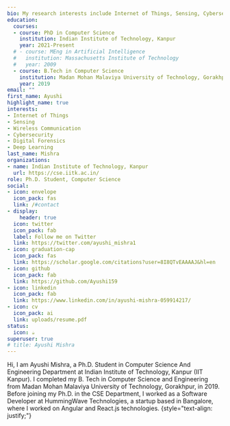 ```yaml
---
bio: My research interests include Internet of Things, Sensing, Cybersecurity, Digital Forensics and Deep Learning.
education:
  courses:
  - course: PhD in Computer Science
    institution: Indian Institute of Technology, Kanpur
    year: 2021-Present
  # - course: MEng in Artificial Intelligence
  #   institution: Massachusetts Institute of Technology
  #   year: 2009
  - course: B.Tech in Computer Science
    institution: Madan Mohan Malaviya University of Technology, Gorakhpur
    year: 2019
email: ""
first_name: Ayushi
highlight_name: true
interests:
- Internet of Things
- Sensing
- Wireless Communication
- Cybersecurity
- Digital Forensics
- Deep Learning
last_name: Mishra
organizations:
- name: Indian Institute of Technology, Kanpur
  url: https://cse.iitk.ac.in/
role: Ph.D. Student, Computer Science
social:
- icon: envelope
  icon_pack: fas
  link: /#contact
- display:
    header: true
  icon: twitter
  icon_pack: fab
  label: Follow me on Twitter
  link: https://twitter.com/ayushi_mishra1
- icon: graduation-cap
  icon_pack: fas
  link: https://scholar.google.com/citations?user=8I8QTvEAAAAJ&hl=en
- icon: github
  icon_pack: fab
  link: https://github.com/Ayushi159
- icon: linkedin
  icon_pack: fab
  link: https://www.linkedin.com/in/ayushi-mishra-059914217/
- icon: cv
  icon_pack: ai
  link: uploads/resume.pdf
status:
  icon: ☕️
superuser: true
# title: Ayushi Mishra
---
```


Hi, I am Ayushi Mishra, a Ph.D. Student in Computer Science And Engineering Department at Indian Institute of Technology, Kanpur (IIT Kanpur). I completed my B. Tech in Computer Science and Engineering from Madan Mohan Malaviya University of Technology, Gorakhpur, in 2019. Before joining my Ph.D. in the CSE Department, I worked as a Software Developer at HummingWave Technologies, a startup based in Bangalore, where I worked on Angular and React.js technologies.
{style="text-align: justify;"}
